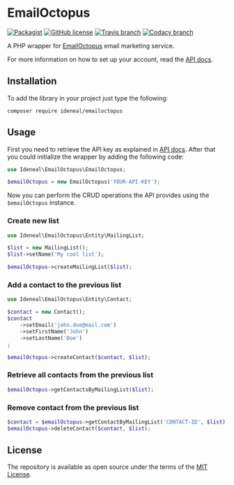 # EmailOctopus

[![Packagist](https://img.shields.io/packagist/v/ideneal/emailoctopus.svg?style=flat-square)](https://packagist.org/packages/ideneal/emailoctopus)
[![GitHub license](https://img.shields.io/badge/license-MIT-blue.svg?style=flat-square)](https://raw.githubusercontent.com/Ideneal/EmailOctopus/master/LICENSE)
[![Travis branch](https://img.shields.io/travis/Ideneal/EmailOctopus/master.svg?style=flat-square)](https://travis-ci.org/Ideneal/EmailOctopus)
[![Codacy branch](https://img.shields.io/codacy/grade/a5904d0ecbbf400691f4f3ac03e3649e/master.svg?style=flat-square)](https://www.codacy.com/app/ideneal-ztl/EmailOctopus)

A PHP wrapper for [EmailOctopus](https://emailoctopus.com/) email marketing service.

For more information on how to set up your account, read the [API docs](http://emailoctopus.com/api-documentation).

## Installation

To add the library in your project just type the following:

```shell script
composer require ideneal/emailoctopus
```

## Usage

First you need to retrieve the API key as explained in [API docs](http://emailoctopus.com/api-documentation).
After that you could initialize the wrapper by adding the following code:

```php
use Ideneal\EmailOctopus\EmailOctopus;

$emailOctopus = new EmailOctopus('YOUR-API-KEY');
```

Now you can perform the CRUD operations the API provides using the `$emailOctopus` instance.

### Create new list

```php
use Ideneal\EmailOctopus\Entity\MailingList;

$list = new MailingList();
$list->setName('My cool list');

$emailOctopus->createMailingList($list);
```

### Add a contact to the previous list

```php
use Ideneal\EmailOctopus\Entity\Contact;

$contact = new Contact();
$contact
    ->setEmail('john.doe@mail.com')
    ->setFirstName('John')
    ->setLastName('Doe')
;

$emailOctopus->createContact($contact, $list);
``` 

### Retrieve all contacts from the previous list

```php
$emailOctopus->getContactsByMailingList($list);
```

### Remove contact from the previous list

```php
$contact = $emailOctopus->getContactByMailingList('CONTACT-ID', $list);
$emailOctopus->deleteContact($contact, $list);
```

## License

The repository is available as open source under the terms of the [MIT License](./LICENSE).
